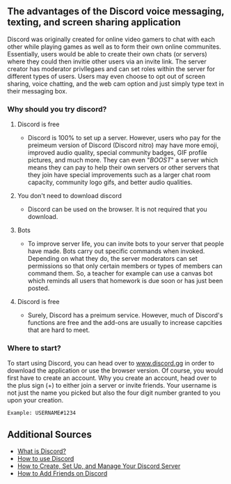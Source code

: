 ﻿## The advantages of the Discord voice messaging, texting, and screen sharing application

Discord was originally created for online video gamers to chat with each other while playing games as well as to form their own online communites. Essentially, users would be able to create their own chats (or servers) where they could then invitie other users via an invite link. The server creator has moderator privllegaes and can set roles within the server for different types of users. Users may even choose to opt out of screen sharing, voice chatting, and the web cam option and just simply type text in their messaging box.


### Why should you try discord?

1. Discord is free
	 * Discord is 100% to set up a server. However, users who pay for the preimeum version of Discord (Discord nitro) may have more emoji, improved audio quality, special community badges, GIF profile pictures, and much more. They can even "*BOOST*" a server which means they can pay to help their own servers or other servers that they join have special improvements such as a larger chat room capacity, community logo gifs, and better audio qualities.

2. You don't need to download discord
	* Discord can be used on the browser. It is not required that you download. 
3. Bots
	* To improve server life, you can invite bots to your server that people have made. Bots carry out specific commands when invoked. Depending on what they do, the server moderators can set permissions so that only certain members or types of members can command them. So, a teacher for example can use a canvas bot which reminds all users that homework is due soon or has just been posted. 

4.	 Discord is free
		* Surely, Discord has a preimum service. However, much of Discord's functions are free and the add-ons are usually to increase capcities that are hard to meet. 

### Where to start?
To start using Discord, you can head over to www.discord.gg in order to download the application or use the browser version. Of course, you would first have to create an account. Why you create an account, head over to the plus sign (+) to either join a server or invite friends. Your username is not just the name you picked but also the four digit number granted to you upon your creation. 
	
	Example: USERNAME#1234

## Additional Sources
- [What is Discord?](https://www.businessinsider.com/what-is-discord)
- [How to use Discord](https://www.techradar.com/how-to/how-to-use-discord)
- [How to Create, Set Up, and Manage Your Discord Server](https://www.howtogeek.com/364075/how-to-create-set-up-and-manage-your-discord-server/)
- [How to Add Friends on Discord](https://www.wikihow.com/Add-Friends-on-Discord)



